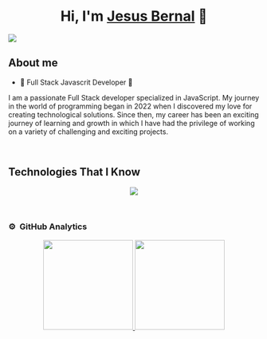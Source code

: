 
<!--
**JesusBernal2020/JesusBernal2020** is a ✨ _special_ ✨ repository because its `README.md` (this file) appears on your GitHub profile.

Here are some ideas to get you started:

- 🔭 I’m currently working on ...
- 🌱 I’m currently learning ...
- 👯 I’m looking to collaborate on ...
- 🤔 I’m looking for help with ...
- 💬 Ask me about ...
- 📫 How to reach me: ...
- 😄 Pronouns: ...
- ⚡ Fun fact: ...
-->
<div align="center">
<h1 align="center">Hi, I'm <a href="https://jesusbernaldev.tech">Jesus Bernal</a> 👋</h1>
</div>
<img src="https://media.licdn.com/dms/image/D4E16AQG7VpsWHn0WuA/profile-displaybackgroundimage-shrink_350_1400/0/1698010446090?e=1703721600&v=beta&t=Gm_TqNm-UVyQH8TqAAEwH4U71bq3vuIc6jjilYSkBWg">

## About me
- 🚀 Full Stack Javascrit Developer 🚀
<p>I am a passionate Full Stack developer specialized in JavaScript. My journey in the world of programming began in 2022 when I discovered my love for creating technological solutions. Since then, my career has been an exciting journey of learning and growth in which I have had the privilege of working on a variety of challenging and exciting projects.</p>
<br>

## Technologies That I Know

<p align="center">
  <a href="https://skillicons.dev">
    <img src="https://skillicons.dev/icons?i=git,css,express,postgresql,figma,vite,netlify,github,html,js,nodejs,postman,react,redux,tailwind,vscode&perline=14" />
  </a>
</p>

<br>

### ⚙️ &nbsp;GitHub Analytics

<p align="center">
<a href="https://github.com/JesusBernal2020">
  <img height="180em" src="https://github-readme-stats-eight-theta.vercel.app/api?username=JesusBernal2020&show_icons=true&theme=algolia&include_all_commits=true&count_private=true"/>
  <img height="180em" src="https://github-readme-stats-eight-theta.vercel.app/api/top-langs/?username=JesusBernal2020&layout=compact&langs_count=8&theme=algolia"/>
</a>
</p>
